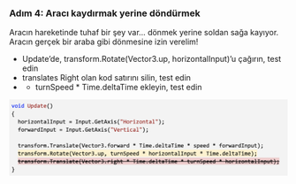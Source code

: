 ### Adım 4: Aracı kaydırmak yerine döndürmek
Aracın hareketinde tuhaf bir şey var… dönmek yerine soldan sağa kayıyor. Aracın gerçek bir araba gibi dönmesine izin verelim!

- Update’de, transform.Rotate(Vector3.up, horizontalInput)’u çağırın, test edin
- translates Right olan kod satırını silin, test edin
- * turnSpeed * Time.deltaTime ekleyin, test edin

![figures](https://raw.githubusercontent.com/Kodluyoruz/taskforce/main/unity-junior-programmer/make-vehicle-rotate-instead-slide/figures/CWC_A.2.5_image4.png)
